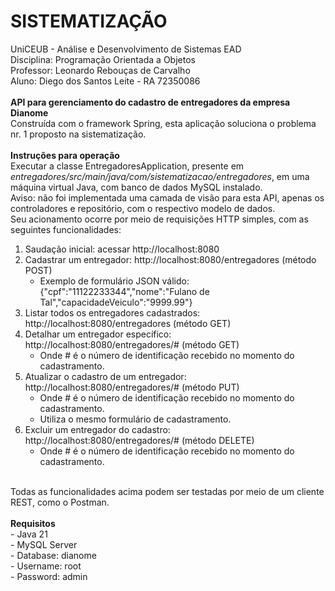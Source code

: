 # SISTEMATIZAÇÃO
UniCEUB - Análise e Desenvolvimento de Sistemas EAD <br/>
Disciplina: Programação Orientada a Objetos <br/>
Professor: Leonardo Rebouças de Carvalho <br/>
Aluno: Diego dos Santos Leite - RA 72350086 <br/>
<br/>
<b> API  para gerenciamento do cadastro de entregadores da empresa Dianome </b> <br/>
Construída com o framework Spring, esta aplicação soluciona o problema nr. 1 proposto na sistematização. <br/>
<br/>
<b> Instruções para operação </b> <br/>
Executar a classe EntregadoresApplication, presente em <i>entregadores/src/main/java/com/sistematizacao/entregadores</i>, em uma máquina virtual Java, com banco de dados MySQL instalado. <br/>
Aviso: não foi implementada uma camada de visão para esta API, apenas os controladores e repositório, com o respectivo modelo de dados. <br/>
Seu acionamento ocorre por meio de requisições HTTP simples, com as seguintes funcionalidades:
1) Saudação inicial: acessar http://localhost:8080
2) Cadastrar um entregador: http://localhost:8080/entregadores (método POST)
   - Exemplo de formulário JSON válido: {"cpf":"11122233344","nome":"Fulano de Tal","capacidadeVeiculo":"9999.99"}
4) Listar todos os entregadores cadastrados: http://localhost:8080/entregadores (método GET)
5) Detalhar um entregador específico: http://localhost:8080/entregadores/# (método GET)
   - Onde # é o número de identificação recebido no momento do cadastramento.
7) Atualizar o cadastro de um entregador: http://localhost:8080/entregadores/# (método PUT)
   - Onde # é o número de identificação recebido no momento do cadastramento.
   - Utiliza o mesmo formulário de cadastramento.
9) Excluir um entregador do cadastro: http://localhost:8080/entregadores/# (método DELETE)
   - Onde # é o número de identificação recebido no momento do cadastramento. <br/>
<br/>
Todas as funcionalidades acima podem ser testadas por meio de um cliente REST, como o Postman. <br/>
<br/>
<b> Requisitos </b> <br/>
- Java 21 <br/>
- MySQL Server <br/>
- Database: dianome <br/>
- Username: root <br/>
- Password: admin <br/>
